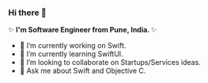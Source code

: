 ### Hi there 👋

✨ <b> I'm Software Engineer from Pune, India. </b> ✨

- 🔭 I’m currently working on Swift.
- 🌱 I’m currently learning SwiftUI.
- 👯 I’m looking to collaborate on Startups/Services ideas.
- 💬 Ask me about Swift and Objective C.

<!--
**raviseta/raviseta** is a ✨ _special_ ✨ repository because its `README.md` (this file) appears on your GitHub profile.

Here are some ideas to get you started:

- 🔭 I’m currently working on Swift.
- 🌱 I’m currently learning SwiftUI
- 👯 I’m looking to collaborate on Startups/Services ideas
- 🤔 I’m looking for help with ...
- 💬 Ask me about Swift and Objective C.
- 📫 How to reach me: ...
- 😄 Pronouns: ...
- ⚡ Fun fact: ...
-->
